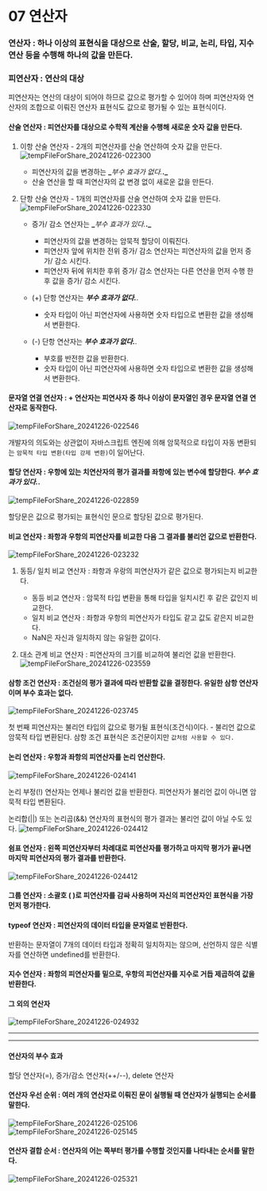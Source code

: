 # 07 연산자

### 연산자 : 하나 이상의 표현식을 대상으로 산술, 할당, 비교, 논리, 타입, 지수 연산 등을 수행해 하나의 값을 만든다.

### 피연산자 : 연산의 대상

피연산자는 연산의 대상이 되어야 하므로 값으로 평가할 수 있어야 하며 피연산자와 연산자의 조합으로 이뤄진 연산자 표현식도 값으로 평가될 수 있는 표현식이다.

#### 산술 연산자 : 피연산자를 대상으로 수학적 계산을 수행해 새로운 숫자 값을 만든다.

1. 이항 산술 연산자 - 2개의 피연산자를 산술 연산하여 숫자 값을 만든다.
   ![tempFileForShare_20241226-022300](https://github.com/user-attachments/assets/fd149655-c49a-4d8d-81a6-e72382dc006d)

   - 피연산자의 값을 변경하는 **\_**_부수 효과가 없다._**.\_**
   - 산술 연산을 할 때 피연산자의 값 변경 없이 새로운 값을 만든다.

2. 단항 산술 연산자 - 1개의 피연산자를 산술 연산하여 숫자 값을 만든다.
   ![tempFileForShare_20241226-022330](https://github.com/user-attachments/assets/8bd4b7e8-8652-4079-8498-f993342a799d)

   - 증가/ 감소 연산자는 **\_**_부수 효과가 있다._**.\_**

     - 피연산자의 값을 변경하는 암묵적 할당이 이뤄진다.
     - 피연산자 앞에 위치한 전위 증가/ 감소 연산자는 피연산자의 값을 먼저 증가/ 감소 시킨다.
     - 피연산자 뒤에 위치한 후위 증가/ 감소 연산자는 다른 연산을 먼저 수행 한 후 값을 증가/ 감소 시킨다.

   - (+) 단항 연산자는 **_부수 효과가 없다._**.

     - 숫자 타입이 아닌 피연산자에 사용하면 숫자 타입으로 변환한 값을 생성해서 변환한다.

   - (-) 단항 연산자는 **_부수 효과가 없다._**.

     - 부호를 반전한 값을 반환한다.
     - 숫자 타입이 아닌 피연산자에 사용하면 숫자 타입으로 변환한 값을 생성해서 변환한다.

#### 문자열 연결 연산자 : + 연산자는 피연사자 중 하나 이상이 문자열인 경우 문자열 연결 연산자로 동작한다.

![tempFileForShare_20241226-022546](https://github.com/user-attachments/assets/1eb93fa7-0da2-4272-b067-0105c78de45e)

개발자의 의도와는 상관없이 자바스크립트 엔진에 의해 암묵적으로 타입이 자동 변환되는 `암묵적 타입 변환(타입 강제 변환)`이 일어난다.

#### 할당 연산자 : 우항에 있는 치연산자의 평가 결과를 좌항에 있는 변수에 할당한다. **_부수 효과가 있다._**.

![tempFileForShare_20241226-022859](https://github.com/user-attachments/assets/2abd4756-3655-40c9-bc56-4cf0aa35fca6)

할당문은 값으로 평가되는 표현식인 문으로 할당된 값으로 평가된다.

#### 비교 연산자 : 좌항과 우항의 피연산자를 비교한 다음 그 결과를 불리언 값으로 반환한다.

![tempFileForShare_20241226-023232](https://github.com/user-attachments/assets/9e278a32-eb4f-49de-8ae4-b4ea15309b79)

1. 동등/ 일치 비교 연산자 : 좌항과 우랑의 피연산자가 같은 값으로 평가되는지 비교한다.

   - 동등 비교 연산자 : 암묵적 타입 변환을 통해 타입을 일치시킨 후 같은 값인지 비교한다.
   - 일치 비교 연산자 : 좌항과 우항의 피연산자가 타입도 같고 값도 같은지 비교한다.
   - NaN은 자신과 일치하지 않는 유일한 값이다.

2. 대소 관계 비교 연산자 : 피연산자의 크기를 비교하여 불리언 값을 반환한다.
   ![tempFileForShare_20241226-023559](https://github.com/user-attachments/assets/0b11a061-8e70-4452-b036-e6a78171b67d)

#### 삼항 조건 연산자 : 조건싣의 평가 결과에 따라 반환할 값을 결정한다. 유일한 삼항 연산자이며 부수 효과는 없다.

![tempFileForShare_20241226-023745](https://github.com/user-attachments/assets/372b1760-bfcd-42f9-a1b6-6181d4094d41)

첫 번째 피연산자는 불리언 타입의 값으로 평가될 표현식(조건식)이다. - 불리언 값으로 암묵적 타입 변환된다. 삼항 조건 표현식은 조건문이지만 `값처럼 사용할 수 있다.`

#### 논리 연산자 : 우항과 좌항의 피연산자를 논리 연산한다.

![tempFileForShare_20241226-024141](https://github.com/user-attachments/assets/69cf975d-70bf-44e1-94f8-081e89c228bc)

논리 부정(!) 연산자는 언제나 불리언 값을 반환한다. 피연산자가 불리언 값이 아니면 암묵적 타입 변환된다.

논리합(||) 또는 논리곱(&&) 연산자의 표현식의 평가 결과는 불리언 값이 아닐 수도 있다.
![tempFileForShare_20241226-024412](https://github.com/user-attachments/assets/22fc2bef-8f82-4128-a44c-ebad2a1ee47a)

#### 쉼표 연산자 : 왼쪽 피연산자부터 차례대로 피연산자를 평가하고 마지막 평가가 끝나면 마지막 피연산자의 평가 결과를 반환한다.

![tempFileForShare_20241226-024412](https://github.com/user-attachments/assets/3dc47147-8a69-4f6f-9564-93f6d08cc10b)

#### 그룹 연산자 : 소괄호 ( )로 피연산자를 감싸 사용하며 자신의 피연산자인 표현식을 가장 먼저 평가한다.

#### typeof 연산자 : 피연산자의 데이터 타입을 문자열로 반환한다.

반환하는 문자열이 7개의 데이터 타입과 정확히 일치하지는 않으며, 선언하지 않은 식별자를 연산하면 undefined를 반환한다.

#### 지수 연산자 : 좌항의 피연산자를 밑으로, 우항의 피연산자를 지수로 거듭 제곱하여 값을 반환한다.

#### 그 외의 연산자

![tempFileForShare_20241226-024932](https://github.com/user-attachments/assets/74bf5b7d-b59c-49cf-b3f5-dcc46a290521)

---

---

#### 연산자의 부수 효과

할당 연산자(=), 증가/감소 연산자(++/--), delete 연산자

#### 연산자 우선 순위 : 여러 개의 연산자로 이뤄진 문이 실행될 때 연산자가 실행되는 순서를 말한다.

![tempFileForShare_20241226-025106](https://github.com/user-attachments/assets/f7e1c816-f5d6-48e3-aa86-93fc23e5dcdc)
![tempFileForShare_20241226-025145](https://github.com/user-attachments/assets/61fe3f9a-5c27-462f-8c2d-664ebad57927)

#### 연산자 결합 순서 : 연산자의 어는 쪽부터 평가를 수행할 것인지를 나타내는 순서를 말한다.

![tempFileForShare_20241226-025321](https://github.com/user-attachments/assets/4b8dab5a-dd22-4acf-9736-7b940fbd7cd1)
